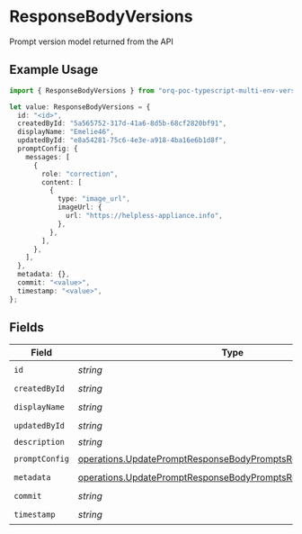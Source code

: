 # ResponseBodyVersions

Prompt version model returned from the API

## Example Usage

```typescript
import { ResponseBodyVersions } from "orq-poc-typescript-multi-env-version/models/operations";

let value: ResponseBodyVersions = {
  id: "<id>",
  createdById: "5a565752-317d-41a6-8d5b-68cf2820bf91",
  displayName: "Emelie46",
  updatedById: "e8a54281-75c6-4e3e-a918-4ba16e6b1d8f",
  promptConfig: {
    messages: [
      {
        role: "correction",
        content: [
          {
            type: "image_url",
            imageUrl: {
              url: "https://helpless-appliance.info",
            },
          },
        ],
      },
    ],
  },
  metadata: {},
  commit: "<value>",
  timestamp: "<value>",
};
```

## Fields

| Field                                                                                                                                            | Type                                                                                                                                             | Required                                                                                                                                         | Description                                                                                                                                      |
| ------------------------------------------------------------------------------------------------------------------------------------------------ | ------------------------------------------------------------------------------------------------------------------------------------------------ | ------------------------------------------------------------------------------------------------------------------------------------------------ | ------------------------------------------------------------------------------------------------------------------------------------------------ |
| `id`                                                                                                                                             | *string*                                                                                                                                         | :heavy_check_mark:                                                                                                                               | N/A                                                                                                                                              |
| `createdById`                                                                                                                                    | *string*                                                                                                                                         | :heavy_check_mark:                                                                                                                               | N/A                                                                                                                                              |
| `displayName`                                                                                                                                    | *string*                                                                                                                                         | :heavy_check_mark:                                                                                                                               | N/A                                                                                                                                              |
| `updatedById`                                                                                                                                    | *string*                                                                                                                                         | :heavy_check_mark:                                                                                                                               | N/A                                                                                                                                              |
| `description`                                                                                                                                    | *string*                                                                                                                                         | :heavy_minus_sign:                                                                                                                               | N/A                                                                                                                                              |
| `promptConfig`                                                                                                                                   | [operations.UpdatePromptResponseBodyPromptsResponsePromptConfig](../../models/operations/updatepromptresponsebodypromptsresponsepromptconfig.md) | :heavy_check_mark:                                                                                                                               | N/A                                                                                                                                              |
| `metadata`                                                                                                                                       | [operations.UpdatePromptResponseBodyPromptsResponseMetadata](../../models/operations/updatepromptresponsebodypromptsresponsemetadata.md)         | :heavy_check_mark:                                                                                                                               | N/A                                                                                                                                              |
| `commit`                                                                                                                                         | *string*                                                                                                                                         | :heavy_check_mark:                                                                                                                               | N/A                                                                                                                                              |
| `timestamp`                                                                                                                                      | *string*                                                                                                                                         | :heavy_check_mark:                                                                                                                               | N/A                                                                                                                                              |